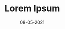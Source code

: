 ---
title: "Lorem Ipsum"
link: https://www.figma.com/community/plugin/736000994034548392/Lorem-ipsum
description: Generate ‘Lorem ipsum’ to fill your text layers with dummy text.
content-type: tool
tags: [figma plugin]
date: 08-05-2021
---
